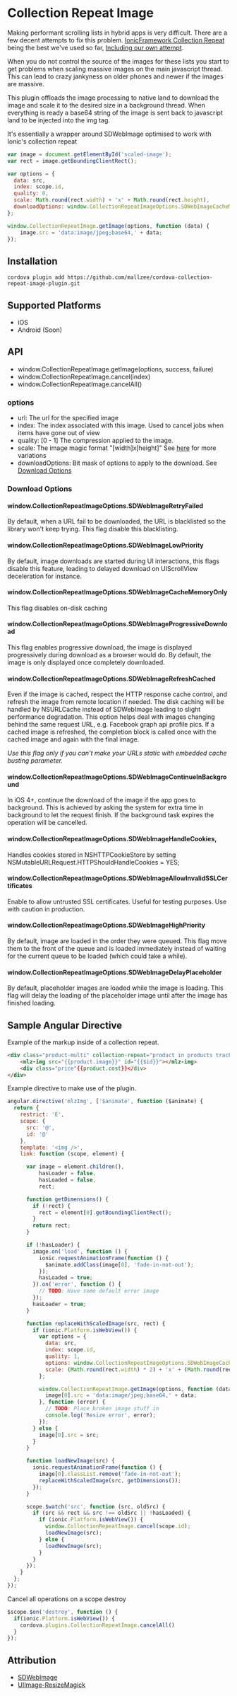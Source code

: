 # Collection Repeat Image

Making performant scrolling lists in hybrid apps is very difficult. There are a few decent attempts to fix this problem. [IonicFramework Collection Repeat](http://ionicframework.com/docs/api/directive/collectionRepeat/) being the best we've used so far, [Including our own attempt](https://github.com/mallzee/angular-ui-table-view).

When you do not control the source of the images for these lists you start to get problems when scaling massive images on the main javascript thread. This can lead to crazy jankyness on older phones and newer if the images are massive.

This plugin offloads the image processing to native land to download the image and scale it to the desired size in a background thread. When everything is ready a base64 string of the image is sent back to javascript land to be injected into the img tag.

It's essentially a wrapper around SDWebImage optimised to work with Ionic's collection repeat

```JavaScript
var image = document.getElementById('scaled-image');
var rect = image.getBoundingClientRect();

var options = {
  data: src,
  index: scope.id,
  quality: 0,
  scale: Math.round(rect.width) + 'x' + Math.round(rect.height),
  downloadOptions: window.CollectionRepeatImageOptions.SDWebImageCacheMemoryOnly | window.CollectionRepeatImageOptions.SDWebImageLowPriority
};

window.CollectionRepeatImage.getImage(options, function (data) {
    image.src = 'data:image/jpeg;base64,' + data;
});
```

## Installation

    cordova plugin add https://github.com/mallzee/cordova-collection-repeat-image-plugin.git

## Supported Platforms

- iOS
- Android (Soon)

## API

- window.CollectionRepeatImage.getImage(options, success, failure)
- window.CollectionRepeatImage.cancel(index)
- window.CollectionRepeatImage.cancelAll()

### options

- url: The url for the specified image
- index: The index associated with this image. Used to cancel jobs when items have gone out of view
- quality: [0 - 1] The compression applied to the image.
- scale: The image magic format "[width]x[height]" See [here](https://github.com/mustangostang/UIImage-ResizeMagick) for more variations
- downloadOptions: Bit mask of options to apply to the download. See [Download Options](https://github.com/mallzee/cordova-collection-repeat-image-plugin#download-options)

### Download Options

#### window.CollectionRepeatImageOptions.SDWebImageRetryFailed

 By default, when a URL fail to be downloaded, the URL is blacklisted so the library won't keep trying. This flag disable this blacklisting.

#### window.CollectionRepeatImageOptions.SDWebImageLowPriority
 
 By default, image downloads are started during UI interactions, this flags disable this feature, leading to delayed download on UIScrollView deceleration for instance.

#### window.CollectionRepeatImageOptions.SDWebImageCacheMemoryOnly
 
This flag disables on-disk caching

#### window.CollectionRepeatImageOptions.SDWebImageProgressiveDownload

 This flag enables progressive download, the image is displayed progressively during download as a browser would do. By default, the image is only displayed once completely downloaded.
 
#### window.CollectionRepeatImageOptions.SDWebImageRefreshCached
   
 Even if the image is cached, respect the HTTP response cache control, and refresh the image from remote location if needed. The disk caching will be handled by NSURLCache instead of SDWebImage leading to slight performance degradation. This option helps deal with images changing behind the same request URL, e.g. Facebook graph api profile pics. If a cached image is refreshed, the completion block is called once with the cached image and again with the final image.

 *Use this flag only if you can't make your URLs static with embedded cache busting parameter.*

#### window.CollectionRepeatImageOptions.SDWebImageContinueInBackground

 In iOS 4+, continue the download of the image if the app goes to background. This is achieved by asking the system for extra time in background to let the request finish. If the background task expires the operation will be cancelled.
     
#### window.CollectionRepeatImageOptions.SDWebImageHandleCookies,
 
 Handles cookies stored in NSHTTPCookieStore by setting NSMutableURLRequest.HTTPShouldHandleCookies = YES;


#### window.CollectionRepeatImageOptions.SDWebImageAllowInvalidSSLCertificates
 
 Enable to allow untrusted SSL certificates. Useful for testing purposes. Use with caution in production.

#### window.CollectionRepeatImageOptions.SDWebImageHighPriority

 By default, image are loaded in the order they were queued. This flag move them to the front of the queue and is loaded immediately instead of waiting for the current queue to be loaded (which could take a while).

#### window.CollectionRepeatImageOptions.SDWebImageDelayPlaceholder

 By default, placeholder images are loaded while the image is loading. This flag will delay the loading of the placeholder image until after the image has finished loading.
     
## Sample Angular Directive

Example of the markup inside of a collection repeat.

```HTML
<div class="product-multi" collection-repeat="product in products track by product.id" collection-item-width="'50%'" collection-item-height="'50%'">
    <mlz-img src="{{product.image}}" id="{{$id}}"></mlz-img>
    <div class="price"{{product.cost}}</div>
</div>
```

Example directive to make use of the plugin.

```JavaScript
angular.directive('mlzImg', ['$animate', function ($animate) {
  return {
    restrict: 'E',
    scope: {
      src: '@',
      id: '@'
    },
    template: '<img />',
    link: function (scope, element) {

      var image = element.children(),
          hasLoader = false,
          hasLoaded = false,
          rect;

      function getDimensions() {
        if (!rect) {
          rect = element[0].getBoundingClientRect();
        }
        return rect;
      }

      if (!hasLoader) {
        image.on('load', function () {
          ionic.requestAnimationFrame(function () {
            $animate.addClass(image[0], 'fade-in-not-out');
          });
          hasLoaded = true;
        }).on('error', function () {
          // TODO: Have some default error image
        });
        hasLoader = true;
      }

      function replaceWithScaledImage(src, rect) {
        if (ionic.Platform.isWebView()) {
          var options = {
            data: src,
            index: scope.id,
            quality: 1,
            options: window.CollectionRepeatImageOptions.SDWebImageCacheMemoryOnly,
            scale: (Math.round(rect.width) * 2) + 'x' + (Math.round(rect.height) * 2)// + '#' // Uncomment to crop and scale
          };

          window.CollectionRepeatImage.getImage(options, function (data) {
            image[0].src = 'data:image/jpeg;base64,' + data;
          }, function (error) {
            // TODO: Place broken image stuff in
            console.log('Resize error', error);
          });
        } else {
          image[0].src = src;
        }
      }

      function loadNewImage(src) {
        ionic.requestAnimationFrame(function () {
          image[0].classList.remove('fade-in-not-out');
          replaceWithScaledImage(src, getDimensions());
        });
      }

      scope.$watch('src', function (src, oldSrc) {
        if (src && rect && src !== oldSrc || !hasLoaded) {
          if (ionic.Platform.isWebView()) {
            window.CollectionRepeatImage.cancel(scope.id);
            loadNewImage(src);
          } else {
            loadNewImage(src);
          }
        }
      });
    }
  };
});
```

Cancel all operations on a scope destroy

```JavaScript
$scope.$on('destroy', function () {
  if(ionic.Platform.isWebView()) {
    cordova.plugins.CollectionRepeatImage.cancelAll()
  }
});
```

## Attribution

- [SDWebImage](https://github.com/rs/SDWebImage)
- [UIImage-ResizeMagick](https://github.com/mustangostang/UIImage-ResizeMagick)

